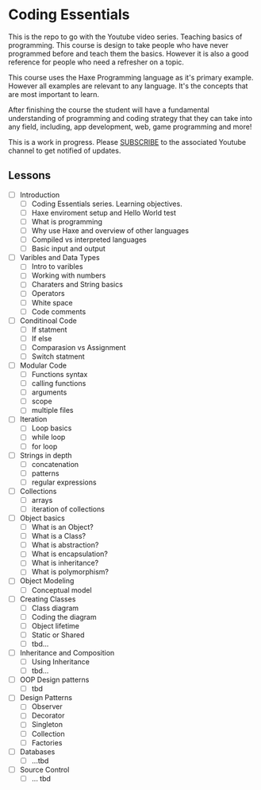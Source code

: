 # Coding Essentials
This is the repo to go with the Youtube video series. Teaching basics of programming. This course is design to take people who have never programmed before and teach them the basics. However it is also a good reference for people who need a refresher on a topic.

This course uses the Haxe Programming language as it's primary example. However all examples are relevant to any language. It's the concepts that are most important to learn. 


After finishing the course the student will have a fundamental understanding of programming and coding strategy that they can take into any field, including, app development, web, game programming and more!

This is a work in progress. Please [SUBSCRIBE](https://www.youtube.com/channel/UCqWgyiyaIpMO2yKyUNbk6NQ?sub_confirmation=1) to the associated Youtube channel to get notified of updates. 
## Lessons
* [ ] Introduction
    * [ ] Coding Essentials series. Learning objectives.
    * [ ] Haxe enviroment setup and Hello World test
    * [ ] What is programming
    * [ ] Why use Haxe and overview of other languages 
    * [ ] Compiled vs interpreted languages
    * [ ] Basic input and output
* [ ] Varibles and Data Types
    * [ ] Intro to varibles
    * [ ] Working with numbers
    * [ ] Charaters and String basics
    * [ ] Operators
    * [ ] White space
    * [ ] Code comments
* [ ] Conditinoal Code
    * [ ] If statment
    * [ ] If else
    * [ ] Comparasion vs Assignment
    * [ ] Switch statment
* [ ] Modular Code
    * [ ] Functions syntax
    * [ ] calling functions
    * [ ] arguments
    * [ ] scope
    * [ ] multiple files
* [ ] Iteration
    * [ ] Loop basics
    * [ ] while loop
    * [ ] for loop
* [ ] Strings in depth 
    * [ ] concatenation
    * [ ] patterns
    * [ ] regular expressions
* [ ] Collections
    * [ ] arrays
    * [ ] iteration of collections
* [ ] Object basics
    * [ ] What is an Object?
    * [ ] What is a Class?
    * [ ] What is abstraction?
    * [ ] What is encapsulation?
    * [ ] What is inheritance?
    * [ ] What is polymorphism?
* [ ] Object Modeling 
    * [ ] Conceptual model
* [ ] Creating Classes
    * [ ] Class diagram
    * [ ] Coding the diagram
    * [ ] Object lifetime
    * [ ] Static or Shared
    * [ ] tbd...
* [ ] Inheritance and Composition
    * [ ] Using Inheritance
    * [ ] tbd...
* [ ] OOP Design patterns
    * [ ] tbd
* [ ] Design Patterns
    * [ ] Observer
    * [ ] Decorator
    * [ ] Singleton
    * [ ] Collection
    * [ ] Factories
* [ ] Databases
    * [ ] ...tbd
* [ ] Source Control
    * [ ] ... tbd
